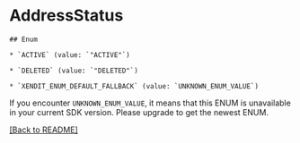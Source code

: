 # AddressStatus


    ## Enum
    
    * `ACTIVE` (value: `"ACTIVE"`)
    
    * `DELETED` (value: `"DELETED"`)
    
    * `XENDIT_ENUM_DEFAULT_FALLBACK` (value: `UNKNOWN_ENUM_VALUE`)

If you encounter `UNKNOWN_ENUM_VALUE`, it means that this ENUM is unavailable in your current SDK version. Please upgrade to get the newest ENUM.

[[Back to README]](../../README.md)


